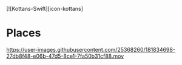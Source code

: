 [![Kottans-Swift][icon-kottans]

# Places






https://user-images.githubusercontent.com/25368260/181834698-27db8f48-e06b-47d5-8ce1-7fa50b31cf88.mov


